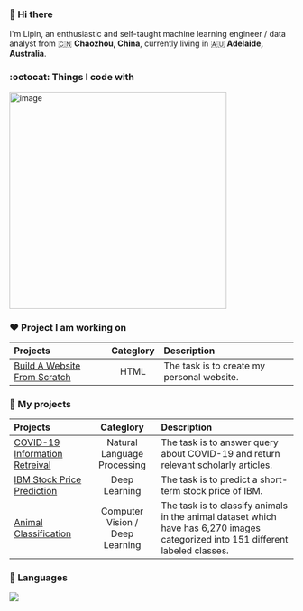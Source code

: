 ### 👋 Hi there 

I'm Lipin, an enthusiastic and self-taught machine learning engineer / data analyst  from 🇨🇳 **Chaozhou, China**, currently living in 🇦🇺 **Adelaide, Australia**.

### :octocat: Things I code with
<img width="385" alt="image" src="https://github.com/guolipin/guolipin/assets/134791744/d96f3393-af47-4033-8351-042b327d706a">

### ❤️ Project I am working on
|  Projects | Categlory |    Description     |
| :---       |    :----:   |   :--- |
| [Build A Website From Scratch](https://github.com/guolipin/guolipin.github.io)   | HTML | The task is to create my personal website. |

### 🌻 My projects
|  Projects | Categlory |    Description     |
| :---       |    :----:   |   :--- |
| [COVID-19 Information Retreival](https://github.com/guolipin/search_engine)   | Natural Language Processing | The task is to answer query about COVID-19 and return relevant scholarly articles.  |
| [IBM Stock Price Prediction](https://github.com/guolipin/IBM_stock_prediction)   | Deep Learning | The task is to predict a short-term stock price of IBM. |
| [Animal Classification](https://github.com/guolipin/animal_classification) | Computer Vision /<br> Deep Learning| The task is to classify animals in the animal dataset which have has 6,270 images categorized into 151 different labeled classes.|

### 🎄 Languages
<img src="https://github-readme-stats.vercel.app/api/top-langs?username=guolipin"/> 
